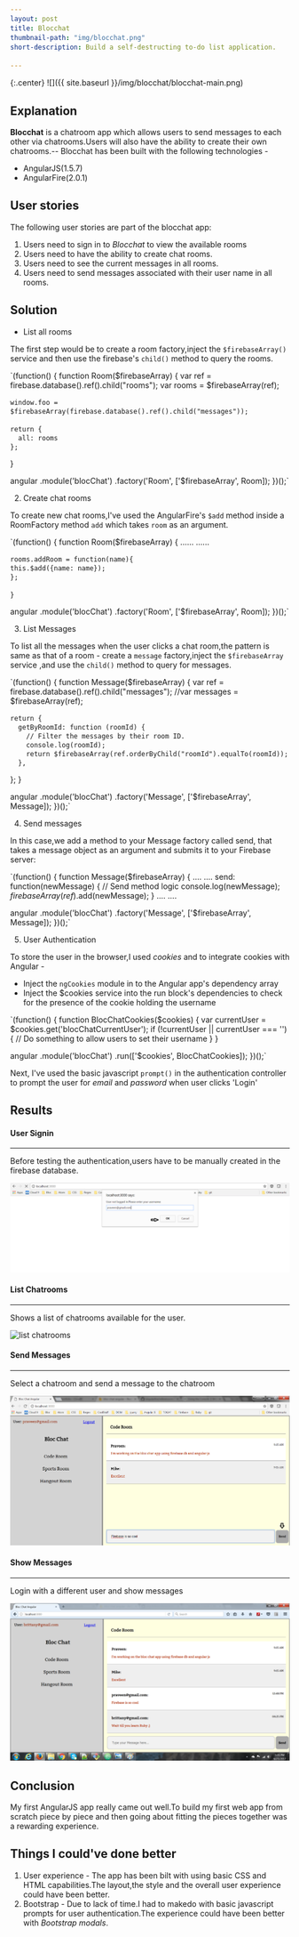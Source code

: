```yaml
---
layout: post
title: Blocchat
thumbnail-path: "img/blocchat.png"
short-description: Build a self-destructing to-do list application.

---
```


{:.center}
![]({{ site.baseurl }}/img/blocchat/blocchat-main.png)

## Explanation

**Blocchat** is a chatroom app which allows users to send messages to each other via chatrooms.Users will also have the ability to create their own chatrooms.--
Blocchat has been built with the following technologies -

- AngularJS(1.5.7)
- AngularFire(2.0.1)

## User stories

The following user stories are part of the blocchat app:

1. Users need to sign in to _Blocchat_ to view the available rooms
2. Users need to have the ability to create chat rooms.
3. Users need to see the current messages in all rooms.
4. Users need to send messages associated with their user name in all rooms.

## Solution

- List all rooms

The first step would be to create a room factory,inject the `$firebaseArray()` service and then use the firebase's `child()` method to query the rooms.

`(function() {
  function Room($firebaseArray) {
    var ref = firebase.database().ref().child("rooms");
    var rooms = $firebaseArray(ref);

    window.foo = $firebaseArray(firebase.database().ref().child("messages"));

    return {
      all: rooms
    };
  }

  angular
    .module('blocChat')
    .factory('Room', ['$firebaseArray', Room]);
})();`
   
2. Create chat rooms

To create new chat rooms,I've used the AngularFire's `$add` method inside a RoomFactory method `add` which takes `room` as an argument.

`(function() {
  function Room($firebaseArray) {
  ......
  ......
  
    rooms.addRoom = function(name){
    this.$add({name: name});
    };
  
    }

  angular
    .module('blocChat')
    .factory('Room', ['$firebaseArray', Room]);
})();`

3. List Messages

To list all the messages when the user clicks a chat room,the pattern is same as that of a room - create a `message` factory,inject the `$firebaseArray` service ,and use the `child()` method to query for messages.

`(function() {
  function Message($firebaseArray) {
    var ref = firebase.database().ref().child("messages");
    //var messages = $firebaseArray(ref);

    return {
      getByRoomId: function (roomId) {
        // Filter the messages by their room ID.
        console.log(roomId);
        return $firebaseArray(ref.orderByChild("roomId").equalTo(roomId));
      },

  };
  }

  angular
    .module('blocChat')
    .factory('Message', ['$firebaseArray', Message]);
})();`

4. Send messages

In this case,we add a method to your Message factory called send, that takes a message object as an argument and submits it to your Firebase server:

`(function() {
  function Message($firebaseArray) {
  ....
  ....
  send: function(newMessage) {
        // Send method logic
        console.log(newMessage);
        $firebaseArray(ref).$add(newMessage);
      }
  ....
  ....

  angular
    .module('blocChat')
    .factory('Message', ['$firebaseArray', Message]);
})();`

5. User Authentication

To store the user in the browser,I used _cookies_ and to integrate cookies with Angular - 

- Inject the `ngCookies` module in to the Angular app's dependency array
- Inject the $cookies service into the run block's dependencies to check for the presence of the cookie holding the username

`(function() {
  function BlocChatCookies($cookies) {
    var currentUser = $cookies.get('blocChatCurrentUser');
    if (!currentUser || currentUser === '') {
      // Do something to allow users to set their username
    }
  }

  angular
    .module('blocChat')
    .run(['$cookies', BlocChatCookies]);
})();`

Next, I've used the basic javascript `prompt()` in the authentication controller to prompt the user for _email_ and _password_ when user clicks 'Login'

## Results

#### User Signin
--------------------
Before testing the authentication,users have to be manually created in the firebase database.

![sign in](img/blocchat/email.png "Sign In")

#### List Chatrooms
--------------------
Shows a list of chatrooms available for the user.

![list chatrooms](img/blocchat/listchatrooms.png "list chatrooms")

#### Send Messages
--------------------
Select a chatroom and send a message to the chatroom

![send messages](img/blocchat/sendmessages.png "send messages")

#### Show Messages
--------------------
Login with a different user and show messages

![show messages](img/blocchat/showmessages.png "show messages")

## Conclusion
My first AngularJS app really came out well.To build my first web app from scratch piece by piece and then going about fitting the pieces together was a rewarding experience.

Things I could've done better
------------------------------

1. User experience - The app has been bilt with using basic CSS and HTML capabilities.The layout,the style and the overall user experience could have been better.
2. Bootstrap - Due to lack of time.I had to makedo with basic javascript prompts for user authentication.The experience could have been better with _Bootstrap modals_.
